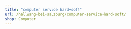 ```yaml
---
title: "computer service hard+soft"
url: /hallwang-bei-salzburg/computer-service-hard-soft/
shop: Computer
---
```

